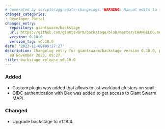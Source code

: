 ```yaml
---
# Generated by scripts/aggregate-changelogs. WARNING: Manual edits to this files will be overwritten.
changes_categories:
- Developer Portal
changes_entry:
  repository: giantswarm/backstage
  url: https://github.com/giantswarm/backstage/blob/master/CHANGELOG.md#0100---2023-11-09
  version: 0.10.0
  version_tag: v0.10.0
date: '2023-11-09T09:27:27'
description: Changelog entry for giantswarm/backstage version 0.10.0, published on
  09 November 2023, 09:27.
title: backstage release v0.10.0
---
```


### Added
- Custom plugin was added that allows to list workload clusters on snail.
- OIDC authentication with Dex was added to get access to Giant Swarm MAPI.
### Changed
- Upgrade backstage to v1.18.4.

